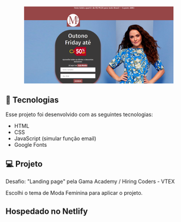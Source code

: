 
 <p align="center">
  <img alt="LandingOutonoday" src="images/landingpage.png" width="80%">
</p>
 
 ## 🚀 Tecnologias

Esse projeto foi desenvolvido com as seguintes tecnologias:

- HTML
- CSS
- JavaScript (simular função email)
- Google Fonts


## 💻 Projeto

Desafio: "Landing page" pela Gama Academy / Hiring Coders - VTEX
 
Escolhi o tema de Moda Feminina para aplicar o projeto.


## Hospedado no Netlify






 

